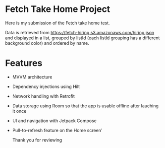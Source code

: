 # Fetch Take Home Project

Here is my submission of the Fetch take home test.

Data is retrieved from https://fetch-hiring.s3.amazonaws.com/hiring.json and displayed in a list, grouped by listId (each listId grouping has a different background color) and ordered by name.

# Features

* MVVM architecture
* Dependency injections using Hilt
* Network handling with Retrofit
* Data storage using Room so that the app is usable offline after lauching it once
* UI and navigation with Jetpack Compose
* Pull-to-refresh feature on the Home screen'

  Thank you for reviewing
